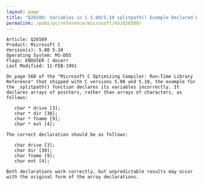 ```yaml
---
layout: page
title: "Q26589: Variables in C 5.00/5.10 splitpath() Example Declared Wrong"
permalink: /pubs/pc/reference/microsoft/kb/Q26589/
---
```


	Article: Q26589
	Product: Microsoft C
	Version(s): 5.00 5.10
	Operating System: MS-DOS
	Flags: ENDUSER | docerr
	Last Modified: 11-FEB-1991
	
	On page 560 of the "Microsoft C Optimizing Compiler: Run-Time Library
	Reference" that shipped with C versions 5.00 and 5.10, the example for
	the _splitpath() function declares its variables incorrectly. It
	declares arrays of pointers, rather than arrays of characters, as
	follows:
	
	   char * drive [3];
	   char * dir [30];
	   char * fname [9];
	   char * ext [4];
	
	The correct declaration should be as follows:
	
	   char drive [3];
	   char dir [30];
	   char fname [9];
	   char ext [4];
	
	Both declarations work correctly, but unpredictable results may occur
	with the original form of the array declarations.
